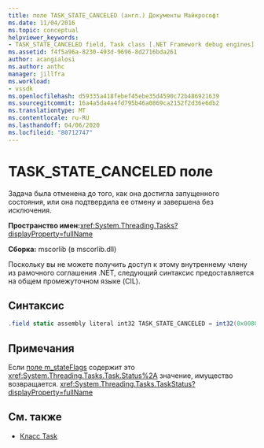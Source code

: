 ```yaml
---
title: поле TASK_STATE_CANCELED (англ.) Документы Майкрософт
ms.date: 11/04/2016
ms.topic: conceptual
helpviewer_keywords:
- TASK_STATE_CANCELED field, Task class [.NET Framework debug engines]
ms.assetid: f4f5a96a-8230-493d-9696-8d2716bda261
author: acangialosi
ms.author: anthc
manager: jillfra
ms.workload:
- vssdk
ms.openlocfilehash: d59335a418febef45ebe35d4590c72b486921639
ms.sourcegitcommit: 16a4a5da4a4fd795b46a0869ca2152f2d36e6db2
ms.translationtype: MT
ms.contentlocale: ru-RU
ms.lasthandoff: 04/06/2020
ms.locfileid: "80712747"
---
```

# <a name="task_state_canceled-field"></a>TASK_STATE_CANCELED поле
Задача была отменена до того, как она достигла запущенного состояния, или она подтвердила ее отмену и завершена без исключения.

 **Пространство имен:**<xref:System.Threading.Tasks?displayProperty=fullName>

 **Сборка:** mscorlib (в mscorlib.dll)

 Поскольку вы не можете получить доступ к этому внутреннему члену из рамочного соглашения .NET, следующий синтаксис предоставляется на общем промежуточном языке (CIL).

## <a name="syntax"></a>Синтаксис

```csharp
.field static assembly literal int32 TASK_STATE_CANCELED = int32(0x00800000)
```

## <a name="remarks"></a>Примечания
 Если [поле m_stateFlags](../../extensibility/debugger/m-stateflags-field.md) содержит это <xref:System.Threading.Tasks.Task.Status%2A> значение, имущество возвращается. <xref:System.Threading.Tasks.TaskStatus?displayProperty=fullName>

## <a name="see-also"></a>См. также
- [Класс Task](../../extensibility/debugger/task-class-internal-members.md)
